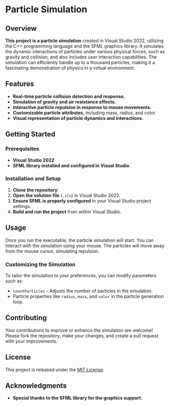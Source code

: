 # Particle Simulation

## Overview

**This project is a particle simulation** created in Visual Studio 2022, utilizing the C++ programming language and the SFML graphics library. It simulates the dynamic interactions of particles under various physical forces, such as gravity and collision, and also includes user interaction capabilities. The simulation can efficiently handle up to a thousand particles, making it a fascinating demonstration of physics in a virtual environment.

## Features

- **Real-time particle collision detection and response.**
- **Simulation of gravity and air resistance effects.**
- **Interactive particle repulsion in response to mouse movements.**
- **Customizable particle attributes**, including mass, radius, and color.
- **Visual representation of particle dynamics and interactions.**

## Getting Started

### Prerequisites

- **Visual Studio 2022**
- **SFML library installed and configured in Visual Studio**

### Installation and Setup

1. **Clone the repository**:
2. **Open the solution file** (`.sln`) in Visual Studio 2022.
3. **Ensure SFML is properly configured** in your Visual Studio project settings.
4. **Build and run the project** from within Visual Studio.

## Usage

Once you run the executable, the particle simulation will start. You can interact with the simulation using your mouse. The particles will move away from the mouse cursor, simulating repulsion.

### Customizing the Simulation

To tailor the simulation to your preferences, you can modify parameters such as:

- `countParticles` - Adjusts the number of particles in the simulation.
- Particle properties like `radius`, `mass`, and `color` in the particle generation loop.

## Contributing

Your contributions to improve or enhance the simulation are welcome! Please fork the repository, make your changes, and create a pull request with your improvements.

## License

This project is released under the [MIT License](LICENSE).

## Acknowledgments

- **Special thanks to the SFML library for the graphics support.**

